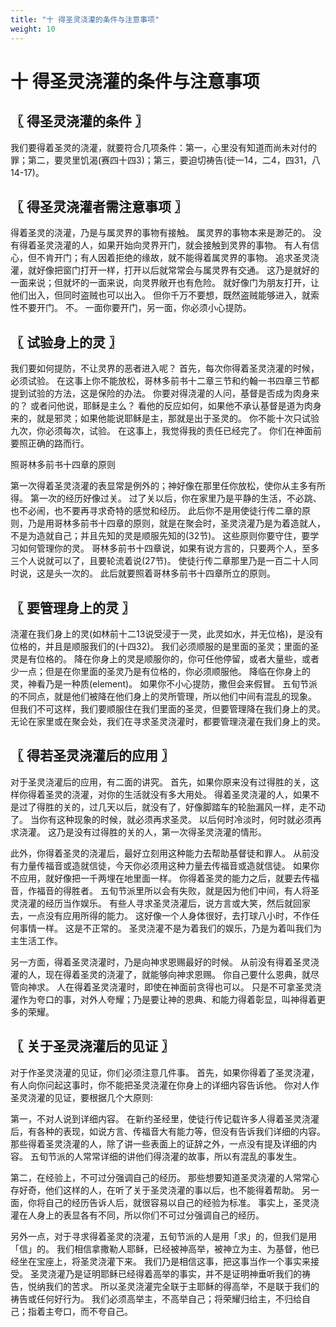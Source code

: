 ```yaml
---
title: "十 得圣灵浇灌的条件与注意事项"
weight: 10
---
```


# 十 得圣灵浇灌的条件与注意事项


## 〖 得圣灵浇灌的条件 〗

我们要得着圣灵的浇灌，就要符合几项条件：第一，心里没有知道而尚未对付的罪；第二，要灵里饥渴(赛四十四3)；第三，要迫切祷告(徒一14，二4，四31，八14-17)。

## 〖 得圣灵浇灌者需注意事项 〗

得着圣灵的浇灌，乃是与属灵界的事物有接触。
属灵界的事物本来是渺茫的。
没有得着圣灵浇灌的人，如果开始向灵界开门，就会接触到灵界的事物。
有人有信心，但不肯开门；有人因着拒绝的缘故，就不能得着属灵界的事物。
追求圣灵浇灌，就好像把窗门打开一样，打开以后就常常会与属灵界有交通。
这乃是就好的一面来说；但就坏的一面来说，向灵界敞开也有危险。
就好像门为朋友打开，让他们出入，但同时盗贼也可以出入。
但你千万不要想，既然盗贼能够进入，就索性不要开门。
不。
一面你要开门，另一面，你必须小心提防。

## 〖 试验身上的灵 〗

我们要如何提防，不让灵界的恶者进入呢？
首先，每次你得着圣灵浇灌的时候，必须试验。
在这事上你不能放松，哥林多前书十二章三节和约翰一书四章三节都提到试验的方法，这是保险的办法。
你要对得浇灌的人问，基督是否成为肉身来的？
或者问他说，耶稣是主么？
看他的反应如何，如果他不承认基督是道为肉身来的，就是邪灵；如果他能说耶稣是主，那就是出于圣灵的。
你不能十次只试验九次，你必须每次，试验。
在这事上，我觉得我的责任已经完了。
你们在神面前要照正确的路而行。

照哥林多前书十四章的原则

第一次得着圣灵浇灌的表显常是例外的；神好像在那里任你放松，使你从主多有所得。
第一次的经历好像过关。
过了关以后，你在家里乃是平静的生活，不必跳、也不必闹，也不要再寻求奇特的感觉和经历。
此后你不是用使徒行传二章的原则，乃是用哥林多前书十四章的原则，就是在聚会时，圣灵浇灌乃是为着造就人，不是为造就自己；并且先知的灵是顺服先知的(32节)。
这些原则你要守住，要学习如何管理你的灵。
哥林多前书十四章说，如果有说方言的，只要两个人，至多三个人说就可以了，且要轮流着说(27节)。
使徒行传二章那里乃是一百二十人同时说，这是头一次的。
此后就要照着哥林多前书十四章所立的原则。

## 〖 要管理身上的灵 〗

浇灌在我们身上的灵(如林前十二13说受浸于一灵，此灵如水，并无位格)，是没有位格的，并且是顺服我们的(十四32)。
我们必须顺服的是里面的圣灵；里面的圣灵是有位格的。
降在你身上的灵是顺服你的，你可任他停留，或者大量些，或者少一点；但是在你里面的圣灵乃是有位格的，你必须顺服他。
降临在你身上的灵，神看乃是一种质(element)。
如果你不小心提防，撒但会来假冒。
五旬节派的不同点，就是他们被降在他们身上的灵所管理，所以他们中间有混乱的现象。
但我们不可这样，我们要顺服住在我们里面的圣灵，但要管理降在我们身上的灵。
无论在家里或在聚会处，我们在寻求圣灵浇灌时，都要管理浇灌在我们身上的灵。

## 〖 得若圣灵浇灌后的应用 〗

对于圣灵浇灌后的应用，有二面的讲究。
首先，如果你原来没有过得胜的关，这样你得着圣灵的浇灌，对你的生活就没有多大用处。
得着圣灵浇灌的人，如果不是过了得胜的关的，过几天以后，就没有了，好像脚踏车的轮胎漏风一样，走不动了。
当你有这种现象的时候，就必须再求圣灵。
以后何时冷淡时，何时就必须再求浇灌。
这乃是没有过得胜的关的人，第一次得圣灵浇灌的情形。

此外，你得着圣灵的浇灌后，最好立刻用这种能力去帮助基督徒和罪人。
从前没有力量传福音或造就信徒，今天你必须用这种力量去传福音或造就信徒。
如果你不应用，就好像把一千两埋在地里面一样。
你得着圣灵的能力之后，就要去传福音，作福音的得胜者。
五旬节派里所以会有失败，就是因为他们中间，有人将圣灵浇灌的经历当作娱乐。
有些人寻求圣灵浇灌后，说方言或大笑，然后就回家去，一点没有应用所得的能力。
这好像一个人身体很好，去打球八小时，不作任何事情一样。
这是不正常的。
圣灵浇灌不是为着我们的娱乐，乃是为着叫我们为主生活工作。

另一方面，得着圣灵浇灌时，乃是向神求恩赐最好的时候。
从前没有得着圣灵浇灌的人，现在得着圣灵的浇灌了，就能够向神求恩赐。
你自己要什么恩典，就尽管向神求。
人在得着圣灵浇灌时，即使在神面前贪得也可以。
只是不可拿圣灵浇灌作为夸口的事，对外人夸耀；乃是要让神的恩典、和能力得着彰显，叫神得着更多的荣耀。

## 〖 关于圣灵浇灌后的见证 〗

对于作圣灵浇灌的见证，你们必须注意几件事。
首先，如果你得着了圣灵浇灌，有人向你问起这事时，你不能把圣灵浇灌在你身上的详细内容告诉他。
你对人作圣灵浇灌的见证，要根据几个大原则:

第一，不对人说到详细内容。
在新约圣经里，使徒行传记载许多人得着圣灵浇灌后，有各种的表现，如说方言、传福音大有能力等，但没有告诉我们详细的内容。
那些得着圣灵浇灌的人，除了讲一些表面上的证辞之外，一点没有提及详细的内容。
五旬节派的人常常详细的讲他们得浇灌的故事，所以有混乱的事发生。

第二，在经验上，不可过分强调自己的经历。
那些想要知道圣灵浇灌的人常常心存好奇，他们这样的人，在听了关于圣灵浇灌的事以后，也不能得着帮助。
另一面，你将自己的经历告诉人后，就很容易以自己的经验为标准。
事实上，圣灵浇灌在人身上的表显各有不同，所以你们不可过分强调自己的经历。

另外一点，对于寻求得着圣灵的浇灌，五旬节派的人是用「求」的，但我们是用「信」的。
我们相信拿撒勒人耶稣，已经被神高举，被神立为主、为基督，他已经坐在宝座上，将圣灵浇灌下来。
我们乃是相信这事，把这事当作一个事实来接受。
圣灵浇灌乃是证明耶稣已经得着高举的事实，并不是证明神垂听我们的祷告，悦纳我们的苦求。
所以圣灵浇灌完全联于主耶稣的得高举，不是联于我们的祷告或任何好行为。
我们必须高举主，不高举自己；将荣耀归给主，不归给自己；指着主夸口，而不夸自己。
